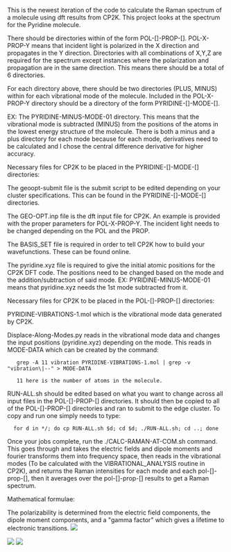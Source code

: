 This is the newest iteration of the code to calculate the Raman spectrum of a molecule using dft results from CP2K.
This project looks at the spectrum for the Pyridine molecule.

There should be directories within of the form POL-[]-PROP-[]. POL-X-PROP-Y means that incident light is polarized in the X direction and propagates in the Y direction. Directories with all combinations of X,Y,Z are required for the spectrum except instances where the polarization and propagation are in the same direction. This means there should be a total of 6 directories.

For each directory above, there should be two directories (PLUS, MINUS) within for each vibrational mode of the molecule. Included in the POL-X-PROP-Y directory should be a directory of the form PYRIDINE-[]-MODE-[]. 

EX: The PYRIDINE-MINUS-MODE-01 directory. This means that the vibrational mode is subtracted (MINUS) from the positions of the atoms in the lowest energy structure of the molecule. There is both a minus and a plus directory for each mode because for each mode, derivatives need to be calculated and I chose the central difference derivative for higher accuracy. 

Necessary files for CP2K to be placed in the PYRIDINE-[]-MODE-[] directories:

  The geoopt-submit file is the submit script to be edited depending on your cluster specifications. This can be found in the PYRIDINE-[]-MODE-[] directories.
  
  The GEO-OPT.inp file is the dft input file for CP2K. An example is provided with the proper parameters for POL-X-PROP-Y. The incident light needs to be changed
  depending on the POL and the PROP. 
  
  The BASIS_SET file is required in order to tell CP2K how to build your wavefunctions. These can be found online.
  
  The pyridine.xyz file is required to give the initial atomic positions for the CP2K DFT code. The positions need to be changed based on the mode and the             addition/subtraction of said mode. EX: PYRIDINE-MINUS-MODE-01 means that pyridine.xyz needs the 1st mode subtracted from it.

Necessary files for CP2K to be placed in the POL-[]-PROP-[] directories:
   
   PYRIDINE-VIBRATIONS-1.mol which is the vibrational mode data generated by CP2K.
   
   Displace-Along-Modes.py reads in the vibrational mode data and changes the input positions (pyridine.xyz) depending on the mode. This reads in MODE-DATA which
   can be created by the command:
   
       grep -A 11 vibration PYRIDINE-VIBRATIONS-1.mol | grep -v "vibration\|--" > MODE-DATA
       
       11 here is the number of atoms in the molecule.

   RUN-ALL.sh should be edited based on what you want to change across all input files in the POL-[]-PROP-[] directories. It should then be copied to all of the        POL-[]-PROP-[] directories and ran to submit to the edge cluster. To copy and run one simply needs to type: 

      for d in */; do cp RUN-ALL.sh $d; cd $d; ./RUN-ALL.sh; cd ..; done  

   Once your jobs complete, run the ./CALC-RAMAN-AT-COM.sh command. This goes through and takes the electric fields and dipole moments and fourier transforms 
   them into frequency space, then reads in the vibrational modes (To be calculated with the VIBRATIONAL_ANALYSIS routine in CP2K), and returns the Raman              intensities for each mode and each pol-[]-prop-[], then it averages over the pol-[]-prop-[] results to get a Raman spectrum.
   
 Mathematical formulae:
 
 The polarizability is determined from the electric field components, the dipole moment components, and a "gamma factor" which gives a lifetime to electronic transitions.
 <img src="https://render.githubusercontent.com/render/math?math=\alpha_{i j}(\omega)=\frac{P_{j}^{1}(\omega)}{E_{i}(\omega)}=\frac{\int \mathrm{d} t \mathrm{e}^{i \omega t} P_{j}^{1}(t) \mathrm{e}^{-\Gamma t}}{\int \mathrm{d} t\mathrm{e}^{i \omega t} E_{i}(t)}">
 
 <img src="https://render.githubusercontent.com/render/math?math=\alpha_{\mathrm{p}}=\frac{1}{3}\left(\frac{\partial \alpha_{i i}}{\partial p}+\frac{\partial \alpha_{j j}}{\partial p}+\frac{\partial \alpha_{k k}}{\partial p}\right)">
 
  <img src="https://render.githubusercontent.com/render/math?math=\begin{array}{r} r_{\mathrm{p}}^{2}=\frac{1}{2}\left(\left|\frac{\partial \alpha_{i i}}{\partial p}-\frac{\partial \alpha_{j j}}{\partial p}\right|^{2}+\left|\frac{\partial \alpha_{i i}}{\partial p}-\frac{\partial \alpha_{k k}}{\partial p}\right|^{2}+\mid \frac{\partial \alpha_{j j}}{\partial p}-\right. \\ \left.\left.\frac{\partial \alpha_{k k}}{\partial p}\right|^{2}+6\left(\left|\frac{\partial \alpha_{i i}}{\partial p}\right|^{2}+\left|\frac{\partial \alpha_{j j}}{\partial p}\right| 2+\left|\frac{\partial \alpha_{k k}}{\partial p}\right| 2\right)\right) \end{array}">
 



    
